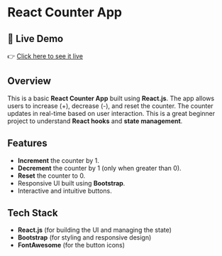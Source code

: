 # React Counter App

## 🔗 Live Demo

👉 [Click here to see it live]( http://localhost:3000)

## Overview
This is a basic **React Counter App** built using **React.js**. The app allows users to increase (+), decrease (-), and reset the counter. The counter updates in real-time based on user interaction. This is a great beginner project to understand **React hooks** and **state management**.

## Features
- **Increment** the counter by 1.
- **Decrement** the counter by 1 (only when greater than 0).
- **Reset** the counter to 0.
- Responsive UI built using **Bootstrap**.
- Interactive and intuitive buttons.

## Tech Stack
- **React.js** (for building the UI and managing the state)
- **Bootstrap** (for styling and responsive design)
- **FontAwesome** (for the button icons)
